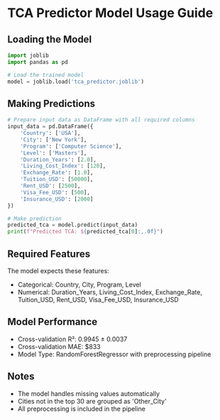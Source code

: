 # TCA Predictor Model Usage Guide

## Loading the Model
```python
import joblib
import pandas as pd

# Load the trained model
model = joblib.load('tca_predictor.joblib')
```

## Making Predictions
```python
# Prepare input data as DataFrame with all required columns
input_data = pd.DataFrame({
    'Country': ['USA'],
    'City': ['New York'],
    'Program': ['Computer Science'],
    'Level': ['Masters'],
    'Duration_Years': [2.0],
    'Living_Cost_Index': [120],
    'Exchange_Rate': [1.0],
    'Tuition_USD': [50000],
    'Rent_USD': [2500],
    'Visa_Fee_USD': [500],
    'Insurance_USD': [2000]
})

# Make prediction
predicted_tca = model.predict(input_data)
print(f"Predicted TCA: ${predicted_tca[0]:,.0f}")
```

## Required Features
The model expects these features:
- Categorical: Country, City, Program, Level
- Numerical: Duration_Years, Living_Cost_Index, Exchange_Rate, Tuition_USD, Rent_USD, Visa_Fee_USD, Insurance_USD

## Model Performance
- Cross-validation R²: 0.9945 ± 0.0037
- Cross-validation MAE: $833
- Model Type: RandomForestRegressor with preprocessing pipeline

## Notes
- The model handles missing values automatically
- Cities not in the top 30 are grouped as 'Other_City'
- All preprocessing is included in the pipeline
